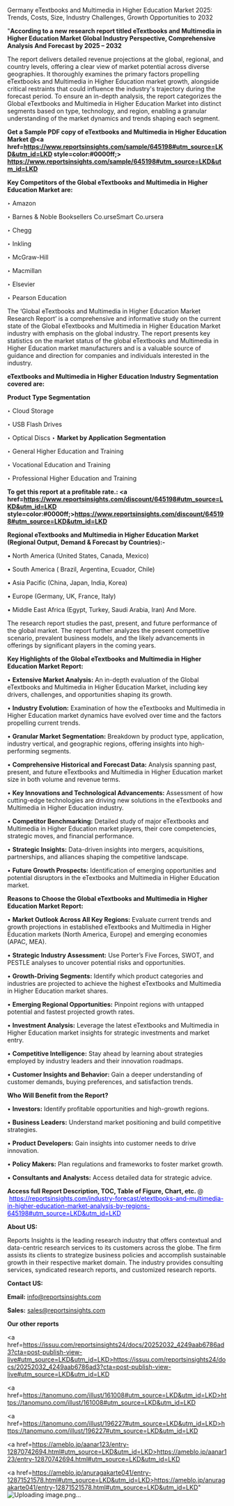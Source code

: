 Germany eTextbooks and Multimedia in Higher Education Market 2025: Trends, Costs, Size, Industry Challenges, Growth Opportunities to 2032

"<strong>According to a new research report titled eTextbooks and Multimedia in Higher Education Market Global Industry Perspective, Comprehensive Analysis And Forecast by 2025 – 2032</strong>

The report delivers detailed revenue projections at the global, regional, and country levels, offering a clear view of market potential across diverse geographies. It thoroughly examines the primary factors propelling eTextbooks and Multimedia in Higher Education market growth, alongside critical restraints that could influence the industry's trajectory during the forecast period. To ensure an in-depth analysis, the report categorizes the Global eTextbooks and Multimedia in Higher Education Market into distinct segments based on type, technology, and region, enabling a granular understanding of the market dynamics and trends shaping each segment.

<strong>Get a Sample PDF copy of eTextbooks and Multimedia in Higher Education Market </strong><strong>@<a href=https://www.reportsinsights.com/sample/645198#utm_source=LKD&utm_id=LKD style=color:#0000ff;> https://www.reportsinsights.com/sample/645198#utm_source=LKD&utm_id=LKD</a></strong></font>

<strong>Key Competitors of the Global eTextbooks and Multimedia in Higher Education Market are:</strong>

‣ Amazon

‣ Barnes & Noble Booksellers
 Co.urseSmart
 Co.ursera

‣ Chegg

‣ Inkling

‣ McGraw-Hill

‣ Macmillan

‣ Elsevier

‣ Pearson Education

The ‘Global eTextbooks and Multimedia in Higher Education Market Research Report’ is a comprehensive and informative study on the current state of the Global eTextbooks and Multimedia in Higher Education Market industry with emphasis on the global industry. The report presents key statistics on the market status of the global eTextbooks and Multimedia in Higher Education market manufacturers and is a valuable source of guidance and direction for companies and individuals interested in the industry.

<strong>eTextbooks and Multimedia in Higher Education Industry Segmentation covered are:</strong>

<strong>Product Type Segmentation</strong>

‣ Cloud Storage

‣ USB Flash Drives

‣ Optical Discs
‣ 
<strong>Market by Application Segmentation</strong>

‣ General Higher Education and Training

‣ Vocational Education and Training

‣ Professional Higher Education and Training

<strong>To get this report at a profitable rate.: <a href=https://www.reportsinsights.com/discount/645198#utm_source=LKD&utm_id=LKD style=color:#0000ff;>https://www.reportsinsights.com/discount/645198#utm_source=LKD&utm_id=LKD</a></strong></font>

<strong>Regional eTextbooks and Multimedia in Higher Education Market (Regional Output, Demand &amp; Forecast by Countries):-</strong>

• North America (United States, Canada, Mexico)

• South America ( Brazil, Argentina, Ecuador, Chile)

• Asia Pacific (China, Japan, India, Korea)

• Europe (Germany, UK, France, Italy)

• Middle East Africa (Egypt, Turkey, Saudi Arabia, Iran) And More.

The research report studies the past, present, and future performance of the global market. The report further analyzes the present competitive scenario, prevalent business models, and the likely advancements in offerings by significant players in the coming years.

<strong>Key Highlights of the Global eTextbooks and Multimedia in Higher Education Market Report:</strong>

• <strong>Extensive Market Analysis:</strong> An in-depth evaluation of the Global eTextbooks and Multimedia in Higher Education Market, including key drivers, challenges, and opportunities shaping its growth.

• <strong>Industry Evolution:</strong> Examination of how the eTextbooks and Multimedia in Higher Education market dynamics have evolved over time and the factors propelling current trends.

• <strong>Granular Market Segmentation:</strong> Breakdown by product type, application, industry vertical, and geographic regions, offering insights into high-performing segments.

• <strong>Comprehensive Historical and Forecast Data:</strong> Analysis spanning past, present, and future eTextbooks and Multimedia in Higher Education market size in both volume and revenue terms.

• <strong>Key Innovations and Technological Advancements:</strong> Assessment of how cutting-edge technologies are driving new solutions in the eTextbooks and Multimedia in Higher Education industry.

• <strong>Competitor Benchmarking:</strong> Detailed study of major eTextbooks and Multimedia in Higher Education market players, their core competencies, strategic moves, and financial performance.

• <strong>Strategic Insights:</strong> Data-driven insights into mergers, acquisitions, partnerships, and alliances shaping the competitive landscape.

• <strong>Future Growth Prospects:</strong> Identification of emerging opportunities and potential disruptors in the eTextbooks and Multimedia in Higher Education market.

<strong>Reasons to Choose the Global eTextbooks and Multimedia in Higher Education Market Report:</strong>

• <strong>Market Outlook Across All Key Regions:</strong> Evaluate current trends and growth projections in established eTextbooks and Multimedia in Higher Education markets (North America, Europe) and emerging economies (APAC, MEA).

• <strong>Strategic Industry Assessment:</strong> Use Porter’s Five Forces, SWOT, and PESTLE analyses to uncover potential risks and opportunities.

• <strong>Growth-Driving Segments:</strong> Identify which product categories and industries are projected to achieve the highest eTextbooks and Multimedia in Higher Education market shares.

• <strong>Emerging Regional Opportunities:</strong> Pinpoint regions with untapped potential and fastest projected growth rates.

• <strong>Investment Analysis:</strong> Leverage the latest eTextbooks and Multimedia in Higher Education market insights for strategic investments and market entry.

• <strong>Competitive Intelligence:</strong> Stay ahead by learning about strategies employed by industry leaders and their innovation roadmaps.

• <strong>Customer Insights and Behavior:</strong> Gain a deeper understanding of customer demands, buying preferences, and satisfaction trends.

<strong>Who Will Benefit from the Report?</strong>

• <strong>Investors:</strong> Identify profitable opportunities and high-growth regions.

• <strong>Business Leaders:</strong> Understand market positioning and build competitive strategies.

• <strong>Product Developers:</strong> Gain insights into customer needs to drive innovation.

• <strong>Policy Makers:</strong> Plan regulations and frameworks to foster market growth.

• <strong>Consultants and Analysts:</strong> Access detailed data for strategic advice.
</ul>
<strong>Access full Report Description, TOC, Table of Figure, Chart, etc. </strong>@  <a href=https://reportsinsights.com/industry-forecast/etextbooks-and-multimedia-in-higher-education-market-analysis-by-regions-645198#utm_source=LKD&utm_id=LKD style=color:#0000ff;>https://reportsinsights.com/industry-forecast/etextbooks-and-multimedia-in-higher-education-market-analysis-by-regions-645198#utm_source=LKD&utm_id=LKD</a></font>

<strong><strong>About US</strong>:</strong>

Reports Insights is the leading research industry that offers contextual and data-centric research services to its customers across the globe. The firm assists its clients to strategize business policies and accomplish sustainable growth in their respective market domain. The industry provides consulting services, syndicated research reports, and customized research reports.

<strong>Contact US:</strong>

<p class=""""><b>Email:</b> <a href=mailto:info@reportsinsights.com>info@reportsinsights.com</a></p>
<p class=""""><b>Sales:</b> <a href=mailto:sales@reportsinsights.com>sales@reportsinsights.com</a></p>

<strong>Our other reports</strong>

<a href=https://issuu.com/reportsinsights24/docs/20252032_4249aab6786ad3?cta=post-publish-view-live#utm_source=LKD&utm_id=LKD>https://issuu.com/reportsinsights24/docs/20252032_4249aab6786ad3?cta=post-publish-view-live#utm_source=LKD&utm_id=LKD</a>

<a href=https://tanomuno.com/illust/161008#utm_source=LKD&utm_id=LKD>https://tanomuno.com/illust/161008#utm_source=LKD&utm_id=LKD</a>

<a href=https://tanomuno.com/illust/196227#utm_source=LKD&utm_id=LKD>https://tanomuno.com/illust/196227#utm_source=LKD&utm_id=LKD</a>

<a href=https://ameblo.jp/aanar123/entry-12870742694.html#utm_source=LKD&utm_id=LKD>https://ameblo.jp/aanar123/entry-12870742694.html#utm_source=LKD&utm_id=LKD</a>

<a href=https://ameblo.jp/anuragakarte041/entry-12871521578.html#utm_source=LKD&utm_id=LKD>https://ameblo.jp/anuragakarte041/entry-12871521578.html#utm_source=LKD&utm_id=LKD</a>"
![Uploading image.png…]()
